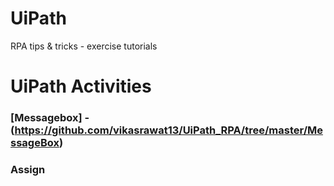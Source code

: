 # UiPath
RPA tips &amp; tricks - exercise tutorials

# UiPath Activities
### [Messagebox] - (https://github.com/vikasrawat13/UiPath_RPA/tree/master/MessageBox)
### Assign

